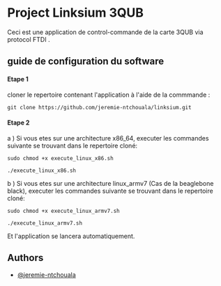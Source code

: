 # Project Linksium 3QUB

Ceci est une application de control-commande de la carte 3QUB via protocol FTDI .

## guide de configuration du software

#### Etape 1

cloner le repertoire contenant l'application à l'aide de la commmande :

``` git clone https://github.com/jeremie-ntchouala/linksium.git ```

#### Etape 2

a ) Si vous etes sur une architecture x86_64, executer les commandes suivante se trouvant dans le repertoire cloné:

``` sudo chmod +x execute_linux_x86.sh ```

``` ./execute_linux_x86.sh ```

b ) Si vous etes sur une architecture linux_armv7 (Cas de la beaglebone black), executer les commandes suivante se trouvant dans le repertoire cloné:

``` sudo chmod +x execute_linux_armv7.sh ```

``` ./execute_linux_armv7.sh ```

Et l'application se lancera automatiquement.

## Authors

- [@jeremie-ntchouala](https://www.github.com/jeremie-ntchouala)
